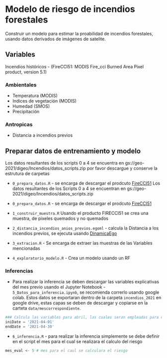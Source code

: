 # Modelo de riesgo de incendios forestales 

Construir un modelo para estimar la proabilidad de incendios forestales,  usando datos derivados de imágenes de satelite.

## Variables

Incendios históricos - (FireCCI51: MODIS Fire_cci Burned Area Pixel product, version 5.1) 

### Ambientales 
* Temperatura (MODIS)
* Indices de vegetación (MODIS)
* Humedad (SMOS)
* Precipitación


### Antropicas 

* Distancia a incendios previos 

## Preparar datos de entrenamiento y modelo 

Los datos resultantes de los scripts 0 a 4  se encuentra en gs://geo-2021/digeo/Incendios/datos_scripts.zip por favor descargue y conserve la estrutura de carpetas


* `0_prepara_datos.R` -  se encarga de descargar el prodcuto [FireCCI51](https://developers.google.com/earth-engine/datasets/catalog/ESA_CCI_FireCCI_5_1) 
Los datos resultantes de los Scripts 0 a 4 se encuentran en gs://geo-2021/digeo/Incendios/datos_scripts.zip 

* `0_prepara_datos.R` -  se encarga de descargar el prodcuto [FireCCI51](https://developers.google.com/earth-engine/datasets/catalog/ESA_CCI_FireCCI_5_1) 

*  `1_construir_muestra.R`  Usando el producto FIRECCI51 se crea una muestra, de pixeles quemados y no quemados 

*  `2_distancia_incendios_anios_previos.egoml` - calcula la Distancia  a los incendios previos, se ejecuta usando [DinamicaEgo](https://csr.ufmg.br/dinamica/dinamica-5/)

*  `3_extracion.R` -  Se encarga de extraer las muestras de las Variables mencionadas

* `4_exploratorio_modelo.R` - Crea un modelo usando un RF  

### Inferencias 

* Para realizar la inferencia se deben descargar las variables explicativas del mes previo usando el Jupyter Notebook - `5_Datos_para_inferencia.ipynb`, se recomienda correrlo usando google colab. Estos datos se exportaran dentro de la carpeta `incendios_2021` en google drive, estas capas se deben de descargar y copiarse en la carteta `data/mescorrespondiente`.    

```python 
### Calcula las variables para abril, las cuales seran empleadas para el calculo del mes de mayo  
iniDate = '2021-04-01'
endDate = '2021-04-30'
```

* `6_inferencia.R` -  para realizar la inferencia simplemente se debe definir en el script el mes para el cual se realizara el calculo del riesgo

```r
mes_eval <- 5 # mes para el caul se calculara el riesgo
```
